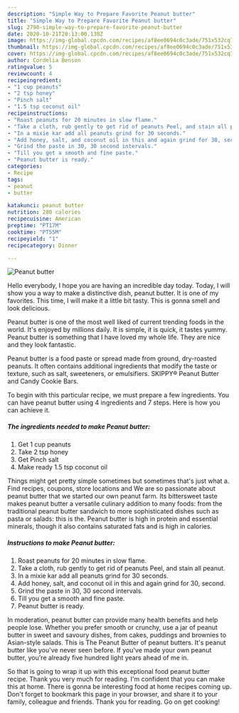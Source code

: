 ```yaml
---
description: "Simple Way to Prepare Favorite Peanut butter"
title: "Simple Way to Prepare Favorite Peanut butter"
slug: 2790-simple-way-to-prepare-favorite-peanut-butter
date: 2020-10-21T20:13:00.130Z
image: https://img-global.cpcdn.com/recipes/af8ee0694c0c3ade/751x532cq70/peanut-butter-recipe-main-photo.jpg
thumbnail: https://img-global.cpcdn.com/recipes/af8ee0694c0c3ade/751x532cq70/peanut-butter-recipe-main-photo.jpg
cover: https://img-global.cpcdn.com/recipes/af8ee0694c0c3ade/751x532cq70/peanut-butter-recipe-main-photo.jpg
author: Cordelia Benson
ratingvalue: 5
reviewcount: 4
recipeingredient:
- "1 cup peanuts"
- "2 tsp honey"
- "Pinch salt"
- "1.5 tsp coconut oil"
recipeinstructions:
- "Roast peanuts for 20 minutes in slow flame."
- "Take a cloth, rub gently to get rid of peanuts Peel, and stain all peanut."
- "In a mixie kar add all peanuts grind for 30 seconds."
- "Add honey, salt, and coconut oil in this and again grind for 30, second."
- "Grind the paste in 30, 30 second intervals."
- "Till you get a smooth and fine paste."
- "Peanut butter is ready."
categories:
- Recipe
tags:
- peanut
- butter

katakunci: peanut butter 
nutrition: 280 calories
recipecuisine: American
preptime: "PT17M"
cooktime: "PT55M"
recipeyield: "1"
recipecategory: Dinner

---
```



![Peanut butter](https://img-global.cpcdn.com/recipes/af8ee0694c0c3ade/751x532cq70/peanut-butter-recipe-main-photo.jpg)

Hello everybody, I hope you are having an incredible day today. Today, I will show you a way to make a distinctive dish, peanut butter. It is one of my favorites. This time, I will make it a little bit tasty. This is gonna smell and look delicious.

Peanut butter is one of the most well liked of current trending foods in the world. It's enjoyed by millions daily. It is simple, it is quick, it tastes yummy. Peanut butter is something that I have loved my whole life. They are nice and they look fantastic.

Peanut butter is a food paste or spread made from ground, dry-roasted peanuts. It often contains additional ingredients that modify the taste or texture, such as salt, sweeteners, or emulsifiers. SKIPPY® Peanut Butter and Candy Cookie Bars.


To begin with this particular recipe, we must prepare a few ingredients. You can have peanut butter using 4 ingredients and 7 steps. Here is how you can achieve it.

<!--inarticleads1-->

##### The ingredients needed to make Peanut butter:

1. Get 1 cup peanuts
1. Take 2 tsp honey
1. Get Pinch salt
1. Make ready 1.5 tsp coconut oil


Things might get pretty simple sometimes but sometimes that&#39;s just what a. Find recipes, coupons, store locations and We are so passionate about peanut butter that we started our own peanut farm. Its bittersweet taste makes peanut butter a versatile culinary addition to many foods: from the traditional peanut butter sandwich to more sophisticated dishes such as pasta or salads: this is the. Peanut butter is high in protein and essential minerals, though it also contains saturated fats and is high in calories. 

<!--inarticleads2-->

##### Instructions to make Peanut butter:

1. Roast peanuts for 20 minutes in slow flame.
1. Take a cloth, rub gently to get rid of peanuts Peel, and stain all peanut.
1. In a mixie kar add all peanuts grind for 30 seconds.
1. Add honey, salt, and coconut oil in this and again grind for 30, second.
1. Grind the paste in 30, 30 second intervals.
1. Till you get a smooth and fine paste.
1. Peanut butter is ready.


In moderation, peanut butter can provide many health benefits and help people lose. Whether you prefer smooth or crunchy, use a jar of peanut butter in sweet and savoury dishes, from cakes, puddings and brownies to Asian-style salads. This is The Peanut Butter of peanut butters. It&#39;s peanut butter like you&#39;ve never seen before. If you&#39;ve made your own peanut butter, you&#39;re already five hundred light years ahead of me in. 

So that is going to wrap it up with this exceptional food peanut butter recipe. Thank you very much for reading. I'm confident that you can make this at home. There is gonna be interesting food at home recipes coming up. Don't forget to bookmark this page in your browser, and share it to your family, colleague and friends. Thank you for reading. Go on get cooking!
